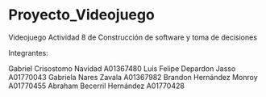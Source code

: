 # Proyecto_Videojuego
Videojuego
Actividad 8 de Construcción de software y toma de decisiones

Integrantes:

Gabriel Crisostomo Navidad	      A01367480
Luis Felipe Depardon Jasso	    	A01770043
Gabriela Nares Zavala		          A01367982
Brandon Hernández Monroy          A01770455
Abraham Becerril Hernández        A01770428
